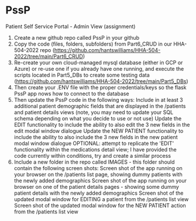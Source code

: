 # PssP
Patient Self Service Portal - Admin View (assignment)

1. Create a new github repo called PssP in your github
2. Copy the code (files, folders, subfolders) from Part6_CRUD in our HHA-504-2022 repo (https://github.com/hantswilliams/HHA-504-2022/tree/main/Part6_CRUD)
3. Re-create your own cloud-managed mysql database (either in GCP or Azure) or re-use one if you already have one running, and execute the scripts located in Part5_DBs to create some testing data (https://github.com/hantswilliams/HHA-504-2022/tree/main/Part5_DBs)
4. Then create your .ENV file with the proper credentials/keys so the flask PssP app nows how to connect to the database
5. Then update the PssP code in the following ways:
Include in at least 3 additional patient demographic fields that are displayed in the /patients and patient details views
(note, you may need to update your SQL schema depending on what you decide to use or not use)
Update the EDIT functionality to include the ability to also edit the 3 new fields in the edit modal window dialogue
Update the NEW PATIENT functionality to include the ability to also include the 3 new fields in the new patient modal window dialogue
OPTIONAL: attempt to replicate the 'EDIT' functionality within the medications detail view; I have provided the code currently within conditions, try and create a similar process
6. Include a new folder in the repo called IMAGES - this folder should contain the following screen shots:
Screen shot of the app running on your browser on the /patients list page, showing dummy patients with the newly added demographics
Screen shot of the app running on your browser on one of the patient details pages - showing some dummy patient details with the newly added demographics
Screen shot of the updated modal window for EDITING a patient from the /patients list view
Screen shot of the updated modal window for the NEW PATIENT action from the /patients list view
